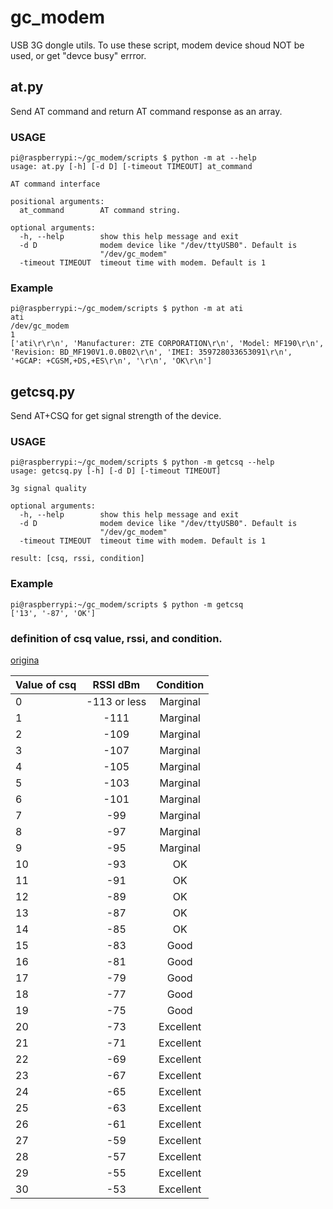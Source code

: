 # gc_modem
USB 3G dongle utils. To use these script, modem device shoud NOT be used, or get "devce busy" errror.

## at.py
Send AT command and return AT command response as an array.

### USAGE
```
pi@raspberrypi:~/gc_modem/scripts $ python -m at --help
usage: at.py [-h] [-d D] [-timeout TIMEOUT] at_command

AT command interface

positional arguments:
  at_command        AT command string.

optional arguments:
  -h, --help        show this help message and exit
  -d D              modem device like "/dev/ttyUSB0". Default is
                    "/dev/gc_modem"
  -timeout TIMEOUT  timeout time with modem. Default is 1
```

### Example
```
pi@raspberrypi:~/gc_modem/scripts $ python -m at ati
ati
/dev/gc_modem
1
['ati\r\r\n', 'Manufacturer: ZTE CORPORATION\r\n', 'Model: MF190\r\n', 'Revision: BD_MF190V1.0.0B02\r\n', 'IMEI: 359728033653091\r\n', '+GCAP: +CGSM,+DS,+ES\r\n', '\r\n', 'OK\r\n']
```

## getcsq.py 

Send AT+CSQ for get signal strength of the device.

### USAGE
```
pi@raspberrypi:~/gc_modem/scripts $ python -m getcsq --help
usage: getcsq.py [-h] [-d D] [-timeout TIMEOUT]

3g signal quality

optional arguments:
  -h, --help        show this help message and exit
  -d D              modem device like "/dev/ttyUSB0". Default is
                    "/dev/gc_modem"
  -timeout TIMEOUT  timeout time with modem. Default is 1

result: [csq, rssi, condition]
```
### Example
```
pi@raspberrypi:~/gc_modem/scripts $ python -m getcsq
['13', '-87', 'OK']
```

### definition of csq value, rssi, and condition.
[origina](http://m2msupport.net/m2msupport/atcsq-signal-quality/)

| Value of csq | RSSI dBm | Condition |
|:---|:---:|:---:|
|0	|-113 or less	|Marginal|
|1	|-111	|Marginal|
|2	|-109	|Marginal|
|3	|-107	|Marginal|
|4	|-105	|Marginal|
|5	|-103	|Marginal|
|6	|-101	|Marginal|
|7	|-99	|Marginal|
|8	|-97	|Marginal|
|9	|-95	|Marginal|
|10	|-93	|OK|
|11	|-91	|OK|
|12	|-89	|OK|
|13	|-87	|OK|
|14	|-85	|OK|
|15	|-83	|Good|
|16	|-81	|Good|
|17	|-79	|Good|
|18	|-77	|Good|
|19	|-75	|Good|
|20	|-73	|Excellent|
|21	|-71	|Excellent|
|22	|-69	|Excellent|
|23	|-67	|Excellent|
|24	|-65	|Excellent|
|25	|-63	|Excellent|
|26	|-61	|Excellent|
|27	|-59	|Excellent|
|28	|-57	|Excellent|
|29	|-55	|Excellent|
|30	|-53	|Excellent|

